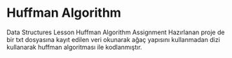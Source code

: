 # Huffman Algorithm
Data Structures Lesson Huffman Algorithm Assignment
Hazırlanan proje de bir txt dosyasına kayıt edilen veri okunarak ağaç yapısını kullanmadan dizi kullanarak huffman algoritması ile kodlanmıştır.
